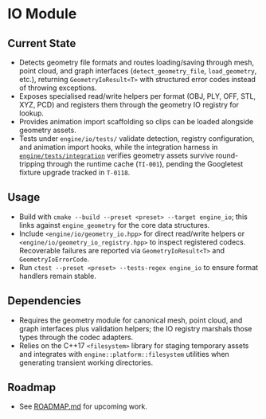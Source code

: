 # IO Module

## Current State
- Detects geometry file formats and routes loading/saving through mesh, point cloud, and graph interfaces (`detect_geometry_file`, `load_geometry`, etc.), returning `GeometryIoResult<T>` with structured error codes instead of throwing exceptions.
- Exposes specialised read/write helpers per format (OBJ, PLY, OFF, STL, XYZ, PCD) and registers them through the geometry IO registry for lookup.
- Provides animation import scaffolding so clips can be loaded alongside geometry assets.
- Tests under `engine/io/tests/` validate detection, registry configuration, and
  animation import hooks, while the integration harness in
  [`engine/tests/integration`](../../../engine/tests/integration/README.md) verifies geometry
  assets survive round-tripping through the runtime cache (`TI-001`),
  pending the Googletest fixture upgrade tracked in `T-0118`.

## Usage
- Build with `cmake --build --preset <preset> --target engine_io`; this links against `engine_geometry` for the core data structures.
- Include `<engine/io/geometry_io.hpp>` for direct read/write helpers or `<engine/io/geometry_io_registry.hpp>` to inspect registered codecs. Recoverable failures are reported via `GeometryIoResult<T>` and `GeometryIoErrorCode`.
- Run `ctest --preset <preset> --tests-regex engine_io` to ensure format handlers remain stable.

## Dependencies
- Requires the geometry module for canonical mesh, point cloud, and graph interfaces plus validation helpers; the IO registry marshals those types through the codec adapters.
- Relies on the C++17 `<filesystem>` library for staging temporary assets and integrates with `engine::platform::filesystem` utilities when generating transient working directories.

## Roadmap
- See [ROADMAP.md](ROADMAP.md) for upcoming work.
